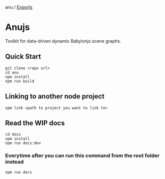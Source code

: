 anu / [Exports](modules.md)

# Anujs

Toolkit for data-driven dynamic Babylonjs scene graphs. 

## Quick Start
```
git clone <repo url>
cd anu
npm install 
npm run build
```

## Linking to another node project
```
npm link <path to project you want to link to>
```

## Read the WIP docs
```
cd docs
npm install 
npm run docs:dev
```

### Everytime after you can run this command from the root folder instead

```
npm run docs
```
